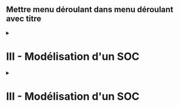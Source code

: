 ## Mettre menu déroulant dans menu déroulant avec titre

<details>
<summary><h1>III - Modélisation d'un SOC</h1></summary>

Entrée : Analyse de la menace : CTI & Donnée d'environnement : Données système et donnée réseau > SOC > Sortie : Incidents identifiés / remédiés 

  <details>
  <summary><h2>Activités principales & auxiliaires du SOC</h2></summary>

  - Activités principales :
    - Collecter de la donnée (Qu'est-ce qui se passe sur mon réseau/système ?)
    - Détecter la donnée (Identifier items d'intérêts sur la donnée collectée)
    - Trier les alertes (Prioriser et confirmer les alertes)
    - Investiguer (Levée de doute ou escalade)
    - Répondre (Répondre et minimiser les impacts)
  - Activités auxiliaires :
    - CTI : En collectant des info et de la donnée en vue d'améliorer la détection de l'attaque
    - Forensics
    - Amélioration continue : Pentest, revue des vuln

    ### 1 - La collecte de la donnée 
    Entrée : Activité Système & Réseau > Collecte > Sortie : Evénements / télémetrie 
    - Entrée : Activité des composants du SI
    - Sortie : Logs, metadata, netflow, trafic réseau
    - Responsable : Ingénieur Data, administrateur, infra
    - Objectif : Collecter de l'activité d'intérêt

    <!-- Vous pouvez continuer de la même manière pour les autres sections -->
  </details>
</details>


<details>
<summary><h1>III - Modélisation d'un SOC</h1></summary>

Entrée : Analyse de la menace : CTI & Donnée d'environnement : Données système et donnée réseau > SOC > Sortie : Incidents identifiés / remédiés 

  <details>
  <summary><h2>Activités principales & auxiliaires du SOC</h2></summary>

  - Activités principales :
    - Collecter de la donnée (Qu'est-ce qui se passe sur mon réseau/système ?)
    - Détecter la donnée (Identifier items d'intérêts sur la donnée collectée)
    - Trier les alertes (Prioriser et confirmer les alertes)
    - Investiguer (Levée de doute ou escalade)
    - Répondre (Répondre et minimiser les impacts)
  - Activités auxiliaires :
    - CTI : En collectant des info et de la donnée en vue d'améliorer la détection de l'attaque
    - Forensics
    - Amélioration continue : Pentest, revue des vuln

    ### 1 - La collecte de la donnée 
    Entrée : Activité Système & Réseau > Collecte > Sortie : Evénements / télémetrie 
    -
